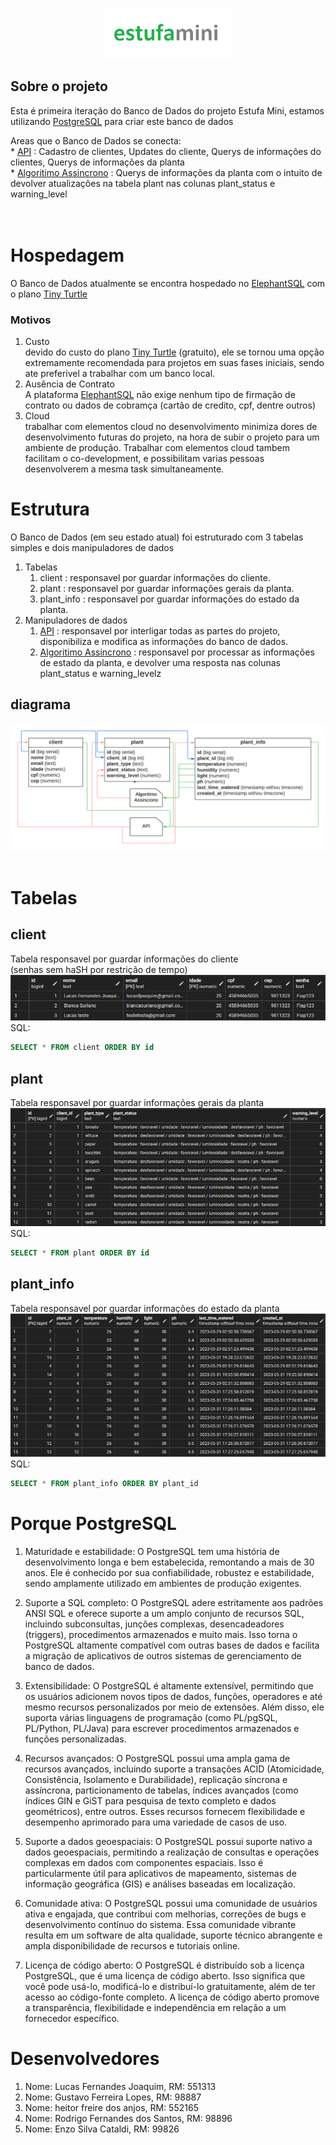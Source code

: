 <a name="API"></a>

<br />
<div align="center">
  <a href="#">
    <img src="images/logo.png" alt="Logo" width="auto" height="80">
  </a>
</div>

## Sobre o projeto

<div>
<p>Esta é primeira iteração do Banco de Dados do projeto Estufa Mini, estamos utilizando <a href="https://www.postgresql.org" >PostgreSQL</a> para criar este banco de dados<br>
</p>
<p>Areas que o Banco de Dados se conecta: <br>
* <a href="https://github.com/FIAP-grupo-challenge/Python_GS" >API</a> : Cadastro de clientes, Updates do cliente, Querys de informações do clientes, Querys de informações da planta<br>
* <a href="https://github.com/FIAP-grupo-challenge/Python_algoritimo_assincrono_GS" >Algoritimo Assincrono</a> : Querys de informações da planta com o intuito de devolver atualizações na tabela plant nas colunas plant_status e warning_level <br><br><br>
</p>
</div>
<div align="center">
</div>

# Hospedagem
O Banco de Dados atualmente se encontra hospedado no <a href="https://www.elephantsql.com">ElephantSQL</a> com o plano <a href="https://www.elephantsql.com/plans.html">Tiny Turtle</a>
<br>

### Motivos
1. Custo <br>
    devido do custo do plano <a href="https://www.elephantsql.com/plans.html">Tiny Turtle</a> (gratuito), ele se tornou uma opção
    extremamente recomendada para projetos em suas fases iniciais, sendo ate preferivel a trabalhar com um banco local.
2. Ausência de Contrato <br>
    A plataforma <a href="https://www.elephantsql.com">ElephantSQL</a> não exige nenhum tipo de firmação de contrato ou dados de cobramça (cartão de credito, cpf, dentre outros)
3. Cloud <br>
    trabalhar com elementos cloud no desenvolvimento minimiza dores de desenvolvimento futuras do projeto, na hora de subir o projeto para um ambiente de produção. Trabalhar com elementos cloud tambem facilitam o co-development, e possibilitam varias pessoas desenvolverem a mesma task simultaneamente.

# Estrutura
O Banco de Dados (em seu estado atual) foi estruturado com 3 tabelas simples e dois manipuladores de dados
1. Tabelas
    1. client : responsavel por guardar informações do cliente.
    2. plant : responsavel por guardar informações gerais da planta.
    3. plant_info : responsavel por guardar informações do estado da planta.
2. Manipuladores de dados
    1. <a href="https://github.com/FIAP-grupo-challenge/Python_GS" >API</a> : responsavel por interligar todas as partes do projeto, disponibiliza e modifica as informações do banco de dados.
    2. <a href="https://github.com/FIAP-grupo-challenge/Python_algoritimo_assincrono_GS" >Algoritimo Assincrono</a> : responsavel por processar as informações de estado da planta, e devolver uma resposta nas colunas plant_status e warning_levelz


## diagrama
<img src="images/diagrama_banco.png" alt="Logo" width="auto" height="auto">
<br><br>

# Tabelas

## client
Tabela responsavel por guardar informações do cliente <br>(senhas sem haSH por restrição de tempo)<br>
<img src="images/banco1.jpg" alt="Logo" width="auto" height="auto">
SQL: 
```SQL
SELECT * FROM client ORDER BY id
```

## plant
Tabela responsavel por guardar informações gerais da planta<br>
<img src="images/banco2.jpg" alt="Logo" width="auto" height="auto">
SQL: 
```SQL
SELECT * FROM plant ORDER BY id
```

## plant_info
Tabela responsavel por guardar informações do estado da planta<br>
<img src="images/banco3.jpg" alt="Logo" width="auto" height="auto">
SQL: 
```SQL
SELECT * FROM plant_info ORDER BY plant_id
```

# Porque PostgreSQL
1. Maturidade e estabilidade: O PostgreSQL tem uma história de desenvolvimento longa e bem estabelecida, remontando a mais de 30 anos. Ele é conhecido por sua confiabilidade, robustez e estabilidade, sendo amplamente utilizado em ambientes de produção exigentes.

2. Suporte a SQL completo: O PostgreSQL adere estritamente aos padrões ANSI SQL e oferece suporte a um amplo conjunto de recursos SQL, incluindo subconsultas, junções complexas, desencadeadores (triggers), procedimentos armazenados e muito mais. Isso torna o PostgreSQL altamente compatível com outras bases de dados e facilita a migração de aplicativos de outros sistemas de gerenciamento de banco de dados.

3. Extensibilidade: O PostgreSQL é altamente extensível, permitindo que os usuários adicionem novos tipos de dados, funções, operadores e até mesmo recursos personalizados por meio de extensões. Além disso, ele suporta várias linguagens de programação (como PL/pgSQL, PL/Python, PL/Java) para escrever procedimentos armazenados e funções personalizadas.

4. Recursos avançados: O PostgreSQL possui uma ampla gama de recursos avançados, incluindo suporte a transações ACID (Atomicidade, Consistência, Isolamento e Durabilidade), replicação síncrona e assíncrona, particionamento de tabelas, índices avançados (como índices GIN e GiST para pesquisa de texto completo e dados geométricos), entre outros. Esses recursos fornecem flexibilidade e desempenho aprimorado para uma variedade de casos de uso.

5. Suporte a dados geoespaciais: O PostgreSQL possui suporte nativo a dados geoespaciais, permitindo a realização de consultas e operações complexas em dados com componentes espaciais. Isso é particularmente útil para aplicativos de mapeamento, sistemas de informação geográfica (GIS) e análises baseadas em localização.

6. Comunidade ativa: O PostgreSQL possui uma comunidade de usuários ativa e engajada, que contribui com melhorias, correções de bugs e desenvolvimento contínuo do sistema. Essa comunidade vibrante resulta em um software de alta qualidade, suporte técnico abrangente e ampla disponibilidade de recursos e tutoriais online.

7. Licença de código aberto: O PostgreSQL é distribuído sob a licença PostgreSQL, que é uma licença de código aberto. Isso significa que você pode usá-lo, modificá-lo e distribuí-lo gratuitamente, além de ter acesso ao código-fonte completo. A licença de código aberto promove a transparência, flexibilidade e independência em relação a um fornecedor específico.

# Desenvolvedores
1. Nome: Lucas Fernandes Joaquim, RM: 551313
2. Nome: Gustavo Ferreira Lopes, RM: 98887
3. Nome: heitor freire dos anjos, RM: 552165
4. Nome: Rodrigo Fernandes dos Santos, RM: 98896
5. Nome: Enzo Silva Cataldi, RM: 99826